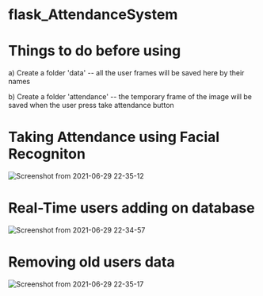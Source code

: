 # flask_AttendanceSystem

# Things to do before using
a) Create a folder 'data' 
-- all the user frames will be saved here by their names

b) Create a folder 'attendance'
-- the temporary frame of the image will be saved when the user press take attendance button



# Taking Attendance using Facial Recogniton
![Screenshot from 2021-06-29 22-35-12](https://user-images.githubusercontent.com/48386064/123840420-ed1f3a80-d92b-11eb-94f8-5c5c70e439ae.png)


# Real-Time users adding on database
![Screenshot from 2021-06-29 22-34-57](https://user-images.githubusercontent.com/48386064/123840548-117b1700-d92c-11eb-969c-8eaf586bb14b.png)


# Removing old users data
![Screenshot from 2021-06-29 22-35-17](https://user-images.githubusercontent.com/48386064/123840639-33749980-d92c-11eb-9e89-d3fb46c38a98.png)

